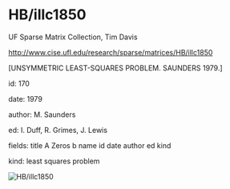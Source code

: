 # HB/illc1850

 UF Sparse Matrix Collection, Tim Davis

 http://www.cise.ufl.edu/research/sparse/matrices/HB/illc1850

 [UNSYMMETRIC LEAST-SQUARES PROBLEM.                  SAUNDERS 1979.]

 id: 170

 date: 1979

 author: M. Saunders

 ed: I. Duff, R. Grimes, J. Lewis

 fields: title A Zeros b name id date author ed kind

 kind: least squares problem

![HB/illc1850](http://yifanhu.net/GALLERY/GRAPHS/GIF_SMALL/HB@illc1850.gif)
